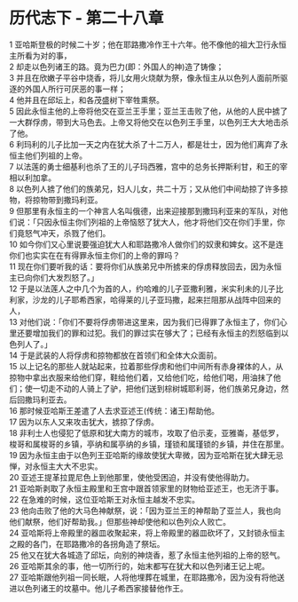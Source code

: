 # 历代志下 - 第二十八章
  
 1 亚哈斯登极的时候二十岁；他在耶路撒冷作王十六年。他不像他的祖大卫行永恒主所看为对的事，  
 2 却走以色列诸王的路。竟为巴力(即：外国人的神)造了铸像；  
 3 并且在欣嫩子平谷中烧香，将儿女用火烧献为祭，像永恒主从以色列人面前所驱逐的外国人所行可厌恶的事一样；  
 4 他并且在邱坛上，和各茂盛树下宰牲熏祭。  
 5 因此永恒主他的上帝将他交在亚兰王手里；亚兰王击败了他，从他的人民中掳了一大群俘虏，带到大马色去。上帝又将他交在以色列王手里，以色列王大大地击杀了他。  
 6 利玛利的儿子比加一天之内在犹大杀了十二万人，都是壮士，因为他们离弃了永恒主他们列祖的上帝。  
 7 以法莲的勇士细基利也杀了王的儿子玛西雅，宫中的总务长押斯利甘，和王的宰相以利加拿。  
 8 以色列人掳了他们的族弟兄，妇人儿女，共二十万；又从他们中间劫掠了许多掠物，将掠物带到撒玛利亚。  
 9 但那里有永恒主的一个神言人名叫俄德，出来迎接那到撒玛利亚来的军队，对他们说：「只因永恒主你们列祖的上帝恼怒了犹大人，他才将他们交在你们手里，你们竟怒气冲天，杀戮了他们。  
 10 如今你们又心里说要强迫犹大人和耶路撒冷人做你们的奴隶和婢女。这不是连你们也实实在在有得罪永恒主你们的上帝的罪吗？  
 11 现在你们要听我的话：要将你们从族弟兄中所掳来的俘虏释放回去，因为永恒主已向你们大发烈怒了。」  
 12 于是以法莲人之中几个为首的人，约哈难的儿子亚撒利雅，米实利未的儿子比利家，沙龙的儿子耶希西家，哈得莱的儿子亚玛撒，起来拦阻那从战阵中回来的人，  
 13 对他们说：「你们不要将俘虏带进这里来，因为我们已得罪了永恒主了，你们心里还要增加我们的罪和过犯。我们的罪过实在够大了；已经有永恒主的烈怒临到以色列人了。」  
 14 于是武装的人将俘虏和掠物都放在首领们和全体大众面前。  
 15 以上记名的那些人就站起来，拉着那些俘虏和他们中间所有赤身裸体的人，从掠物中拿出衣服来给他们穿，鞋给他们着，又给他们吃，给他们喝，用油抹了他们；使一切走不动的人骑上了驴，把他们送到棕树城耶利哥，他们族弟兄身边，然后回撒玛利亚去。  
 16 那时候亚哈斯王差遣了人去求亚述王(传统：诸王)帮助他。  
 17 因为以东人又来攻击犹大，掳掠了俘虏。  
 18 非利士人也侵犯了低原和犹大南方的城市，攻取了伯示麦，亚雅崙，基低罗，梭哥和属梭哥的乡镇，亭纳和属亭纳的乡镇，瑾锁和属瑾锁的乡镇，并住在那里。  
 19 因为永恒主由于以色列王亚哈斯的缘故使犹大卑微，因为亚哈斯在犹大肆无忌惮，对永恒主大大不忠实。  
 20 亚述王提革拉毘尼色上到他那里，使他受困迫，并没有使他得助力。  
 21 亚哈斯剥取了永恒主殿里和王宫中跟首领家里的财物给亚述王，也无济于事。  
 22 在急难的时候，这位亚哈斯王对永恒主越发不忠实。  
 23 他向击败了他的大马色神献祭，说：「因为亚兰王的神帮助了亚兰人，我也向他们献祭，他们好帮助我。」但那些神却使他和以色列众人败亡。  
 24 亚哈斯将上帝殿里的器皿收聚起来，将上帝殿里的器皿砍坏了，又封锁永恒主之殿的各门，在耶路撒冷的各拐角造了祭坛。  
 25 他又在犹大各城造了邱坛，向别的神烧香，惹了永恒主他列祖的上帝的怒气。  
 26 亚哈斯其余的事，他一切所行的，始末都写在犹大和以色列诸王记上呢。  
 27 亚哈斯跟他列祖一同长眠，人将他埋葬在城里，在耶路撒冷，因为没有将他送进以色列诸王的坟墓中。他儿子希西家接替他作王。